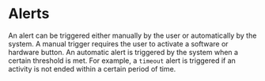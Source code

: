 # Alerts
An alert can be triggered either manually by the user or automatically by the system.  A manual trigger requires
the user to activate a software or hardware button.  An automatic alert is triggered by the system when a certain
threshold is met.  For example, a `timeout` alert is triggered if an activity is not ended within a certain period
of time.
